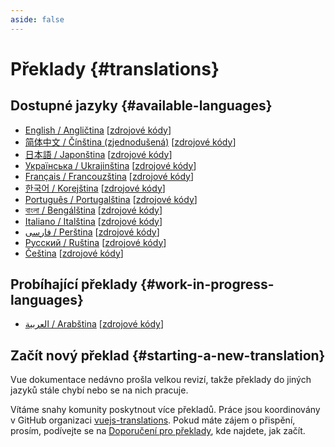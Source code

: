 ```yaml
---
aside: false
---
```


# Překlady {#translations}

## Dostupné jazyky {#available-languages}

- [English / Angličtina](https://vuejs.org/) [[zdrojové kódy](https://github.com/vuejs/docs)]
- [简体中文 / Čínština (zjednodušená)](https://cn.vuejs.org/) [[zdrojové kódy](https://github.com/vuejs-translations/docs-zh-cn)]
- [日本語 / Japonština](https://ja.vuejs.org/) [[zdrojové kódy](https://github.com/vuejs-translations/docs-ja)]
- [Українська / Ukrajinština](https://ua.vuejs.org) [[zdrojové kódy](https://github.com/vuejs-translations/docs-ua)]
- [Français / Francouzština](https://fr.vuejs.org) [[zdrojové kódy](https://github.com/vuejs-translations/docs-fr)]
- [한국어 / Korejština](https://ko.vuejs.org) [[zdrojové kódy](https://github.com/vuejs-translations/docs-ko)]
- [Português / Portugalština](https://pt.vuejs.org) [[zdrojové kódy](https://github.com/vuejs-translations/docs-pt)]
- [বাংলা / Bengálština](https://bn.vuejs.org) [[zdrojové kódy](https://github.com/vuejs-translations/docs-bn)]
- [Italiano / Italština](https://it.vuejs.org) [[zdrojové kódy](https://github.com/vuejs-translations/docs-it)]
- [فارسی / Perština](https://fa.vuejs.org/) [[zdrojové kódy](https://github.com/vuejs-translations/docs-fa)]
- [Русский / Ruština](https://ru.vuejs.org/) [[zdrojové kódy](https://github.com/vuejs-translations/docs-ru)]
- [Čeština](https://cs.vuejs.org/) [[zdrojové kódy](https://github.com/vuejs-translations/docs-cs)]

## Probíhající překlady {#work-in-progress-languages}

- [العربية / Arabština](https://ar.vuejs.org/) [[zdrojové kódy](https://github.com/vuejs-translations/docs-ar)]

## Začít nový překlad {#starting-a-new-translation}

Vue dokumentace nedávno prošla velkou revizí, takže překlady do jiných jazyků stále chybí nebo se na nich pracuje.

Vítáme snahy komunity poskytnout více překladů. Práce jsou koordinovány v GitHub organizaci [vuejs-translations](https://github.com/vuejs-translations/). Pokud máte zájem o přispění, prosím, podívejte se na [Doporučení pro překlady](https://github.com/vuejs-translations/guidelines/blob/main/README.md), kde najdete, jak začít.
